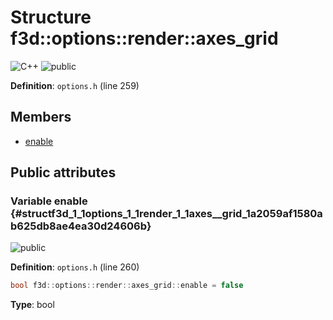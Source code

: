 # Structure f3d::options::render::axes\_grid

![][C++]
![][public]

**Definition**: `options.h` (line 259)





## Members

* [enable](structf3d_1_1options_1_1render_1_1axes__grid.md#structf3d_1_1options_1_1render_1_1axes__grid_1a2059af1580ab625db8ae4ea30d24606b)

## Public attributes

### Variable enable {#structf3d_1_1options_1_1render_1_1axes__grid_1a2059af1580ab625db8ae4ea30d24606b}

![][public]

**Definition**: `options.h` (line 260)


```cpp
bool f3d::options::render::axes_grid::enable = false
```








**Type**: bool



[public]: https://img.shields.io/badge/-public-brightgreen (public)
[C++]: https://img.shields.io/badge/language-C%2B%2B-blue (C++)